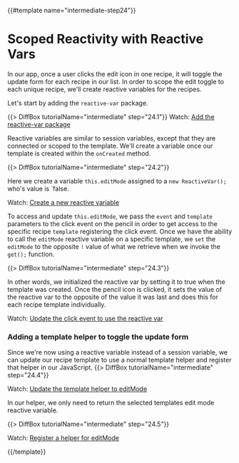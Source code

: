 {{#template name="intermediate-step24"}}

# Scoped Reactivity with Reactive Vars

In our app, once a user clicks the edit icon in one recipe, it will toggle the update form for each recipe in our list. In order to scope the edit toggle to each unique recipe, we'll create reactive variables for the recipes.

Let's start by adding the `reactive-var` package.

<!-- add package -->
{{> DiffBox tutorialName="intermediate" step="24.1"}}
Watch: [Add the reactive-var package](https://youtu.be/0MgFzsQujFw?t=2m3s "Level Up Tutorials: Intermediate Meteor Tutorial #24 - Youtube")

Reactive variables are similar to session variables, except that they are connected or scoped to the template. We'll create a variable once our template is created within the `onCreated` method.

<!-- on created -->
{{> DiffBox tutorialName="intermediate" step="24.2"}}

Here we create a variable `this.editMode` assigned to a `new ReactiveVar();` who's value is `false.

Watch: [Create a new reactive variable](https://youtu.be/0MgFzsQujFw?t=1m13s "Level Up Tutorials: Intermediate Meteor Tutorial #24 - Youtube")

To access and update `this.editMode`, we pass the `event` and `template` parameters to the click event on the pencil in order to get access to the specific recipe `template` registering the click event. Once we have the ability to call the `editMode` reactive variable on a specific template, we `set` the `editMode` to the opposite `!` value of what we retrieve when we invoke the `get();` function.

{{> DiffBox tutorialName="intermediate" step="24.3"}}

In other words, we initialized the reactive var by setting it to true when the template was created. Once the pencil icon is clicked, it sets the value of the reactive var to the opposite of the value it was last and does this for each recipe template individually.

Watch: [Update the click event to use the reactive var](https://youtu.be/0MgFzsQujFw?t=3m13s "Level Up Tutorials: Intermediate Meteor Tutorial #24 - Youtube")

### Adding a template helper to toggle the update form

Since we're now using a reactive variable instead of a session variable, we can update our recipe template to use a normal template helper and register that helper in our JavaScript.
{{> DiffBox tutorialName="intermediate" step="24.4"}}

Watch: [Update the template helper to editMode](https://youtu.be/0MgFzsQujFw?t=4m36s "Level Up Tutorials: Intermediate Meteor Tutorial #24 - Youtube")

In our helper, we only need to return the selected templates edit mode reactive variable.

{{> DiffBox tutorialName="intermediate" step="24.5"}}

Watch: [Register a helper for editMode](https://youtu.be/0MgFzsQujFw?t=4m56s "Level Up Tutorials: Intermediate Meteor Tutorial #24 - Youtube")

{{/template}}